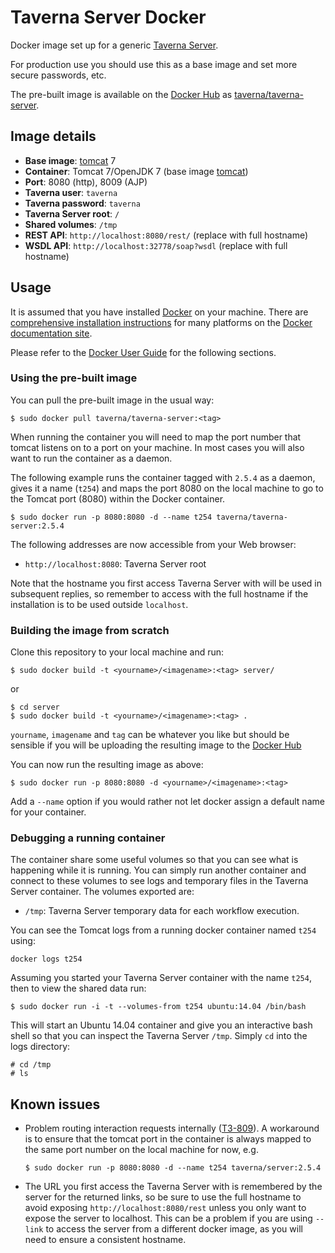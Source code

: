 # Taverna Server Docker

Docker image set up for a generic [Taverna Server](http://taverna.incubator.apache.org/documentation/server/).

For production use you should use this as a base image and set more secure
passwords, etc.

The pre-built image is available on the [Docker Hub](http://hub.docker.com) as
[taverna/taverna-server](https://registry.hub.docker.com/u/taverna/taverna-server/).

## Image details

* **Base image**: [tomcat](https://registry.hub.docker.com/u/_/tomcat/) 7
* **Container**: Tomcat 7/OpenJDK 7 (base image [tomcat](https://registry.hub.docker.com/u/library/tomcat/))
* **Port**: 8080 (http), 8009 (AJP)
* **Taverna user**: `taverna`
* **Taverna password**: `taverna`
* **Taverna Server root**: `/`
* **Shared volumes**: `/tmp`
* **REST API**: `http://localhost:8080/rest/`  (replace with full hostname)
* **WSDL API**: `http://localhost:32778/soap?wsdl`  (replace with full hostname)

## Usage

It is assumed that you have installed [Docker](http://docker.io) on your
machine. There are
[comprehensive installation instructions](http://docs.docker.com/installation/)
for many platforms on the [Docker documentation site](http://docs.docker.com/).

Please refer to the [Docker User Guide](http://docs.docker.com/userguide/) for
the following sections.

### Using the pre-built image

You can pull the pre-built image in the usual way:

```shell
$ sudo docker pull taverna/taverna-server:<tag>
```

When running the container you will need to map the port number that tomcat
listens on to a port on your machine. In most cases you will also want to run
the container as a daemon.

The following example runs the container tagged with `2.5.4` as a daemon,
gives it a name (`t254`) and maps the port 8080 on the local machine
to go to the Tomcat port (8080) within the Docker container.

```shell
$ sudo docker run -p 8080:8080 -d --name t254 taverna/taverna-server:2.5.4
```

The following addresses are now accessible from your Web browser:

* `http://localhost:8080`: Taverna Server root

Note that the hostname you first access Taverna Server with will be used in 
subsequent replies, so remember to access with the full hostname if the
installation is to be used outside `localhost`.

### Building the image from scratch

Clone this repository to your local machine and run:

```shell
$ sudo docker build -t <yourname>/<imagename>:<tag> server/
```

or

```shell
$ cd server
$ sudo docker build -t <yourname>/<imagename>:<tag> .
```

`yourname`, `imagename` and `tag` can be whatever you like but should be
sensible if you will be uploading the resulting image to the
[Docker Hub](http://hub.docker.com)

You can now run the resulting image as above:

```shell
$ sudo docker run -p 8080:8080 -d <yourname>/<imagename>:<tag>
```

Add a `--name` option if you would rather not let docker assign a default name
for your container.

### Debugging a running container

The container share some useful volumes so that you can see what is happening
while it is running. You can simply run another container and connect to these
volumes to see logs and temporary files in the Taverna Server container. The
volumes exported are:

* `/tmp`: Taverna Server temporary data for each workflow execution.

You can see the Tomcat logs from a running docker container named `t254` using:

```shell
docker logs t254
```

Assuming you started your Taverna Server container with the name `t254`, then
to view the shared data run:

```shell
$ sudo docker run -i -t --volumes-from t254 ubuntu:14.04 /bin/bash
```

This will start an Ubuntu 14.04 container and give you an interactive bash
shell so that you can inspect the Taverna Server `/tmp`. Simply `cd` into the
logs directory:

```shell
# cd /tmp
# ls
```

## Known issues

* Problem routing interaction requests internally
  ([T3-809](http://dev.mygrid.org.uk/issues/browse/T3-809)). A workaround is
  to ensure that the tomcat port in the container is always mapped to the same
  port number on the local machine for now, e.g.

  ```shell
  $ sudo docker run -p 8080:8080 -d --name t254 taverna/server:2.5.4
  ```
* The URL you first access the Taverna Server with is remembered by the server
  for the returned links, so be sure to use the full hostname to avoid
  exposing `http://localhost:8080/rest` unless you only want to expose
  the server to localhost.  This can be a problem if you are using
  `--link` to access the server from a different docker image, as
  you will need to ensure a consistent hostname. 


